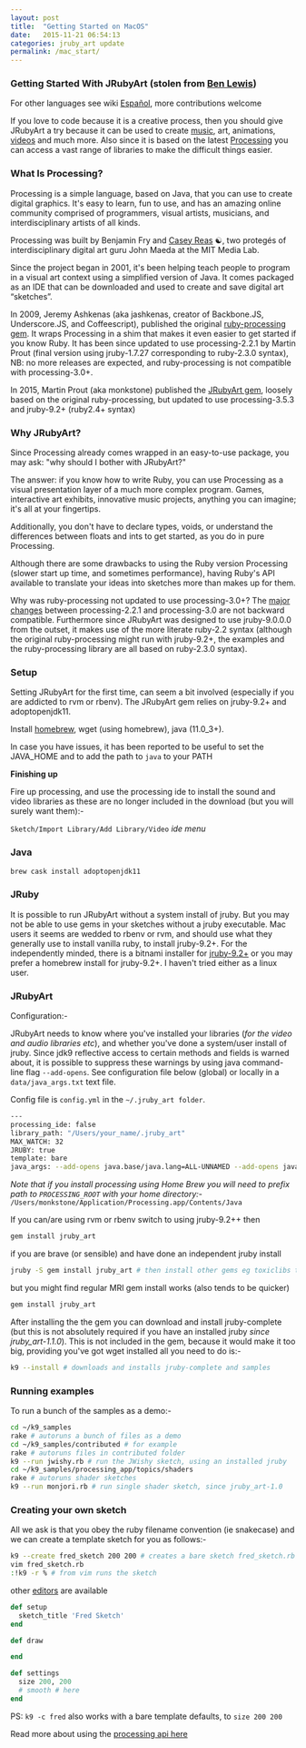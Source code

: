 ```yaml
---
layout: post
title:  "Getting Started on MacOS"
date:   2015-11-21 06:54:13
categories: jruby_art update
permalink: /mac_start/
---
```


### Getting Started With JRubyArt (stolen from [Ben Lewis][ben])

For other languages see wiki [Español][spanish], more contributions welcome

If you love to code because it is a creative process, then you should give JRubyArt a try because it can be used to create [music][sound], art, animations, [videos][video] and much more. Also since it is based on the latest [Processing][processing] you can access a vast range of libraries to make the difficult things easier.

### What Is Processing?

Processing is a simple language, based on Java, that you can use to create digital graphics. It's easy to learn, fun to use, and has an amazing online community comprised of programmers, visual artists, musicians, and interdisciplinary artists of all kinds.

Processing was built by Benjamin Fry and [Casey Reas][casey] ☯, two protegés of interdisciplinary digital art guru John Maeda at the MIT Media Lab.

Since the project began in 2001, it's been helping teach people to program in a visual art context using a simplified version of Java. It comes packaged as an IDE that can be downloaded and used to create and save digital art “sketches”.

In 2009, Jeremy Ashkenas (aka jashkenas, creator of Backbone.JS, Underscore.JS, and Coffeescript), published the original [ruby-processing gem][gem]. It wraps Processing in a shim that makes it even easier to get started if you know Ruby. It has been since updated to use processing-2.2.1 by Martin Prout (final version using jruby-1.7.27 corresponding to ruby-2.3.0 syntax), NB: no more releases are expected, and ruby-processing is not compatible with processing-3.0+.

In 2015, Martin Prout (aka monkstone) published the [JRubyArt gem][jrubyart], loosely based on the original ruby-processing, but updated to use processing-3.5.3 and jruby-9.2+ (ruby2.4+ syntax)

### Why JRubyArt?

Since Processing already comes wrapped in an easy-to-use package, you may ask: "why should I bother with JRubyArt?"

The answer: if you know how to write Ruby, you can use Processing as a visual presentation layer of a much more complex program. Games, interactive art exhibits, innovative music projects, anything you can imagine; it's all at your fingertips.

Additionally, you don't have to declare types, voids, or understand the differences between floats and ints to get started, as you do in pure Processing.

Although there are some drawbacks to using the Ruby version Processing (slower start up time, and sometimes performance), having Ruby's API available to translate your ideas into sketches more than makes up for them.

Why was ruby-processing not updated to use processing-3.0+? The [major changes][changes] between processing-2.2.1 and processing-3.0 are not backward compatible. Furthermore since JRubyArt was designed to use jruby-9.0.0.0 from the outset, it makes use of the more literate ruby-2.2 syntax (although the original ruby-processing might run with jruby-9.2+, the examples and the ruby-processing library are all based on ruby-2.3.0 syntax).

### Setup

Setting JRubyArt for the first time, can seem a bit involved (especially if you are addicted to rvm or rbenv). The JRubyArt gem relies on jruby-9.2+ and adoptopenjdk11.

Install [homebrew][brew], wget (using homebrew), java (11.0_3+).

In case you have issues, it has been reported to be useful to set the JAVA_HOME and to add the path to `java` to your PATH

__Finishing up__

Fire up processing, and use the processing ide to install the sound and video libraries as these are no longer included in the
download (but you will surely want them):-

`Sketch/Import Library/Add Library/Video` _ide menu_

### Java

```bash
brew cask install adoptopenjdk11
```

### JRuby

It is possible to run JRubyArt without a system install of jruby. But you may not be able to use gems in your sketches without a jruby executable. Mac users it seems are wedded to rbenv or rvm, and should use what they generally use to install vanilla ruby, to install jruby-9.2+. For the independently minded, there is a bitnami installer for [jruby-9.2+][bitnami] or you may prefer a homebrew install for jruby-9.2+. I haven't tried either as a linux user.

### JRubyArt

Configuration:-

JRubyArt needs to know where you've installed your libraries (_for the video and audio libraries etc_), and whether you've done a system/user install of jruby. Since jdk9 reflective access to certain methods and fields is warned about, it is possible to suppress these warnings by using java command-line flag `--add-opens`. See configuration file below (global) or locally in a `data/java_args.txt` text file.

Config file is `config.yml` in the `~/.jruby_art folder`.

```bash
---
processing_ide: false
library_path: "/Users/your_name/.jruby_art"
MAX_WATCH: 32
JRUBY: true
template: bare
java_args: --add-opens java.base/java.lang=ALL-UNNAMED --add-opens java.base/java.io=ALL-UNNAMED --add-opens java.desktop/java.awt=ALL-UNNAMED
```

_Note that if you install processing using Home Brew you will need to prefix path to `PROCESSING_ROOT` with your home directory:-_ `/Users/monkstone/Application/Processing.app/Contents/Java`

If you can/are using rvm or rbenv switch to using jruby-9.2++ then

```bash
gem install jruby_art
```

if you are brave (or sensible) and have done an independent jruby install

```bash
jruby -S gem install jruby_art # then install other gems eg toxiclibs the same way
```

but you might find regular MRI gem install works (also tends to be quicker)

```bash
gem install jruby_art
```

After installing the the gem you can download and install jruby-complete (but this is not absolutely required if you have an installed jruby _since jruby_art-1.1.0_). This is not included in the gem, because it would make it too big, providing you've got wget installed all you need to do is:-

```bash
k9 --install # downloads and installs jruby-complete and samples
```

### Running examples

To run a bunch of the samples as a demo:-

```bash
cd ~/k9_samples
rake # autoruns a bunch of files as a demo
cd ~/k9_samples/contributed # for example
rake # autoruns files in contributed folder
k9 --run jwishy.rb # run the JWishy sketch, using an installed jruby
cd ~/k9_samples/processing_app/topics/shaders
rake # autoruns shader sketches
k9 --run monjori.rb # run single shader sketch, since jruby_art-1.0
```

### Creating your own sketch

All we ask is that you obey the ruby filename convention (ie snakecase) and we can create a template sketch for you as follows:-

```bash
k9 --create fred_sketch 200 200 # creates a bare sketch fred_sketch.rb (see below)
vim fred_sketch.rb
:!k9 -r % # from vim runs the sketch
```

other [editors][editors] are available

```ruby
def setup
  sketch_title 'Fred Sketch'
end

def draw

end

def settings
  size 200, 200
  # smooth # here
end
```

PS: `k9 -c fred` also works with a bare template defaults, to `size 200 200`

Read more about using the [processing api here][api]

[spanish]:https://github.com/ruby-processing/JRubyArt/wiki/%23ES--0.-Tutorial-en-espa%C3%B1ol
[sam]:https://github.com/sampottinger/processing
[propane]:https://rubygems.org/gems/propane
[api]: {{site.github.url}}/methods/processing_api
[brew]:https://brew.sh/
[editors]:http://ruby-processing.github.io/JRubyArt/editors.html
[ben]:https://blog.engineyard.com/2015/getting-started-with-ruby-processing
[processing]:https://processing.org/
[gem]:https://rubygems.org/gems/ruby-processing
[jrubyart]:https://rubygems.org/gems/jruby_art
[changes]:https://github.com/processing/processing/wiki/Changes-in-3.0
[official]:https://processing.org/download/?processing
[platforms]:https://github.com/processing/processing/wiki/Supported-Platforms
[bitnami]:https://bitnami.com/stack/jruby/installer
[sound]:https://monkstone.github.io/_posts/minim
[video]:https://monkstone.github.io/_posts/create_video
[casey]:https://github.com/processing/processing/wiki/FAQ
